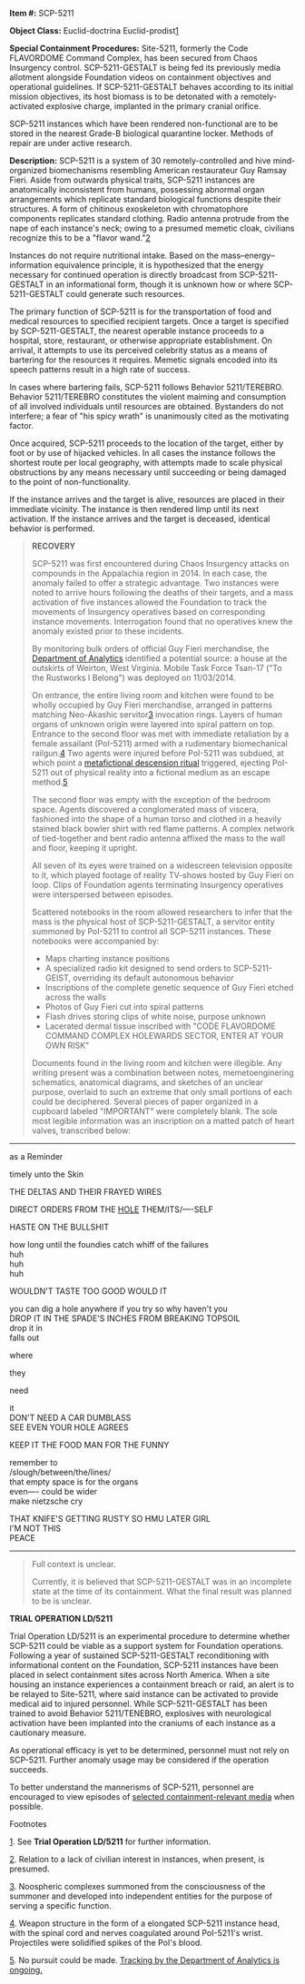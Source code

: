 **Item #:** SCP-5211

**Object Class:** Euclid-doctrina Euclid-prodist[1](javascript:;)

**Special Containment Procedures:** Site-5211, formerly the Code FLAVORDOME Command Complex, has been secured from Chaos Insurgency control. SCP-5211-GESTALT is being fed its previously media allotment alongside Foundation videos on containment objectives and operational guidelines. If SCP-5211-GESTALT behaves according to its initial mission objectives, its host biomass is to be detonated with a remotely-activated explosive charge, implanted in the primary cranial orifice.

SCP-5211 instances which have been rendered non-functional are to be stored in the nearest Grade-B biological quarantine locker. Methods of repair are under active research.

**Description:** SCP-5211 is a system of 30 remotely-controlled and hive mind-organized biomechanisms resembling American restaurateur Guy Ramsay Fieri. Aside from outwards physical traits, SCP-5211 instances are anatomically inconsistent from humans, possessing abnormal organ arrangements which replicate standard biological functions despite their structures. A form of chitinous exoskeleton with chromatophore components replicates standard clothing. Radio antenna protrude from the nape of each instance's neck; owing to a presumed memetic cloak, civilians recognize this to be a "flavor wand."[2](javascript:;)

Instances do not require nutritional intake. Based on the mass–energy–information equivalence principle, it is hypothesized that the energy necessary for continued operation is directly broadcast from SCP-5211-GESTALT in an informational form, though it is unknown how or where SCP-5211-GESTALT could generate such resources.

The primary function of SCP-5211 is for the transportation of food and medical resources to specified recipient targets. Once a target is specified by SCP-5211-GESTALT, the nearest operable instance proceeds to a hospital, store, restaurant, or otherwise appropriate establishment. On arrival, it attempts to use its perceived celebrity status as a means of bartering for the resources it requires. Memetic signals encoded into its speech patterns result in a high rate of success.

In cases where bartering fails, SCP-5211 follows Behavior 5211/TEREBRO. Behavior 5211/TEREBRO constitutes the violent maiming and consumption of all involved individuals until resources are obtained. Bystanders do not interfere; a fear of "his spicy wrath" is unanimously cited as the motivating factor.

Once acquired, SCP-5211 proceeds to the location of the target, either by foot or by use of hijacked vehicles. In all cases the instance follows the shortest route per local geography, with attempts made to scale physical obstructions by any means necessary until succeeding or being damaged to the point of non-functionality.

If the instance arrives and the target is alive, resources are placed in their immediate vicinity. The instance is then rendered limp until its next activation. If the instance arrives and the target is deceased, identical behavior is performed.

> **RECOVERY**
> 
> SCP-5211 was first encountered during Chaos Insurgency attacks on compounds in the Appalachia region in 2014. In each case, the anomaly failed to offer a strategic advantage. Two instances were noted to arrive hours following the deaths of their targets, and a mass activation of five instances allowed the Foundation to track the movements of Insurgency operatives based on corresponding instance movements. Interrogation found that no operatives knew the anomaly existed prior to these incidents.
> 
> By monitoring bulk orders of official Guy Fieri merchandise, the [Department of Analytics](/scp-2897) identified a potential source: a house at the outskirts of Weirton, West Virginia. Mobile Task Force Tsan-17 ("To the Rustworks I Belong") was deployed on 11/03/2014.
> 
> On entrance, the entire living room and kitchen were found to be wholly occupied by Guy Fieri merchandise, arranged in patterns matching Neo-Akashic servitor[3](javascript:;) invocation rings. Layers of human organs of unknown origin were layered into spiral pattern on top. Entrance to the second floor was met with immediate retaliation by a female assailant (PoI-5211) armed with a rudimentary biomechanical railgun.[4](javascript:;) Two agents were injured before PoI-5211 was subdued, at which point a [metafictional descension ritual](/barrels-of-prose) triggered, ejecting PoI-5211 out of physical reality into a fictional medium as an escape method.[5](javascript:;)  
>   
> The second floor was empty with the exception of the bedroom space. Agents discovered a conglomerated mass of viscera, fashioned into the shape of a human torso and clothed in a heavily stained black bowler shirt with red flame patterns. A complex network of tied-together and bent radio antenna affixed the mass to the wall and floor, keeping it upright.
> 
> All seven of its eyes were trained on a widescreen television opposite to it, which played footage of reality TV-shows hosted by Guy Fieri on loop. Clips of Foundation agents terminating Insurgency operatives were interspersed between episodes.
> 
> Scattered notebooks in the room allowed researchers to infer that the mass is the physical host of SCP-5211-GESTALT, a servitor entity summoned by PoI-5211 to control all SCP-5211 instances. These notebooks were accompanied by:
> 
> *   Maps charting instance positions
> *   A specialized radio kit designed to send orders to SCP-5211-GEIST, overriding its default autonomous behavior
> *   Inscriptions of the complete genetic sequence of Guy Fieri etched across the walls
> *   Photos of Guy Fieri cut into spiral patterns
> *   Flash drives storing clips of white noise, purpose unknown
> *   Lacerated dermal tissue inscribed with "CODE FLAVORDOME COMMAND COMPLEX HOLEWARDS SECTOR, ENTER AT YOUR OWN RISK"
> 
> Documents found in the living room and kitchen were illegible. Any writing present was a combination between notes, memetoenginering schematics, anatomical diagrams, and sketches of an unclear purpose, overlaid to such an extreme that only small portions of each could be deciphered. Several pieces of paper organized in a cupboard labeled "IMPORTANT" were completely blank. The sole most legible information was an inscription on a matted patch of heart valves, transcribed below:

* * *

as a Reminder

timely unto the Skin

THE DELTAS AND THEIR FRAYED WIRES

DIRECT ORDERS FROM THE [HOLE](/static-in-my-attic) THEM/ITS/—-SELF

HASTE ON THE BULLSHIT

how long until the foundies catch whiff of the failures  
huh  
huh  
huh

WOULDN'T TASTE TOO GOOD WOULD IT

you can dig a hole anywhere if you try so why haven't you  
DROP IT IN THE SPADE'S INCHES FROM BREAKING TOPSOIL  
drop it in  
falls out

where

they

need

it  
DON'T NEED A CAR DUMBLASS  
SEE EVEN YOUR HOLE AGREES

KEEP IT THE FOOD MAN FOR THE FUNNY

remember to  
/slough/between/the/lines/  
that empty space is for the organs  
even—- could be wider  
make nietzsche cry

THAT KNIFE'S GETTING RUSTY SO HMU LATER GIRL  
I'M NOT THIS  
PEACE

* * *

> Full context is unclear.
> 
> Currently, it is believed that SCP-5211-GESTALT was in an incomplete state at the time of its containment. What the final result was planned to be is unclear.

**TRIAL OPERATION LD/5211**

Trial Operation LD/5211 is an experimental procedure to determine whether SCP-5211 could be viable as a support system for Foundation operations. Following a year of sustained SCP-5211-GESTALT reconditioning with informational content on the Foundation, SCP-5211 instances have been placed in select containment sites across North America. When a site housing an instance experiences a containment breach or raid, an alert is to be relayed to Site-5211, where said instance can be activated to provide medical aid to injured personnel. While SCP-5211-GESTALT has been trained to avoid Behavior 5211/TENEBRO, explosives with neurological activation have been implanted into the craniums of each instance as a cautionary measure.

As operational efficacy is yet to be determined, personnel must not rely on SCP-5211. Further anomaly usage may be considered if the operation succeeds.

To better understand the mannerisms of SCP-5211, personnel are encouraged to view episodes of [selected containment-relevant media](https://en.wikipedia.org/wiki/Diners,_Drive-Ins_and_Dives) when possible.

Footnotes

[1](javascript:;). See **Trial Operation LD/5211** for further information.

[2](javascript:;). Relation to a lack of civilian interest in instances, when present, is presumed.

[3](javascript:;). Noospheric complexes summoned from the consciousness of the summoner and developed into independent entities for the purpose of serving a specific function.

[4](javascript:;). Weapon structure in the form of a elongated SCP-5211 instance head, with the spinal cord and nerves coagulated around PoI-5211's wrist. Projectiles were solidified spikes of the PoI's blood.

[5](javascript:;). No pursuit could be made. [Tracking by the Department of Analytics is ongoing.](/to-be-noir-not-to-be)